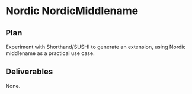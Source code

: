 # Nordic NordicMiddlename

## Plan

Experiment with Shorthand/SUSHI to generate an extension, using Nordic middlename as a practical use case.

## Deliverables

None. 

